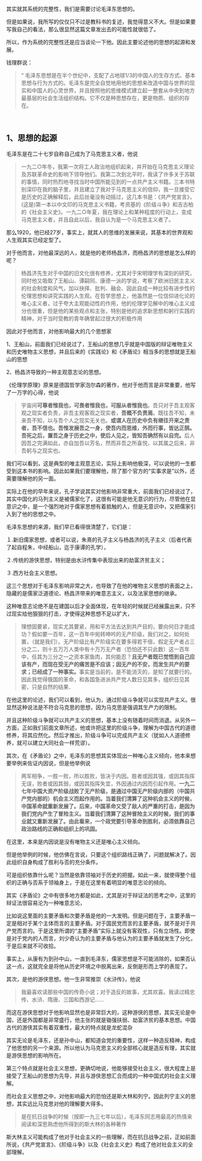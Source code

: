 <p data-pid="RaWa1l0T">其实就其系统的完整性，我们是需要讨论毛泽东思想的。</p><p data-pid="oxmqthUW">但是如果说，我所写的仅仅只不过是教科书的复述，我觉得意义不大。但是如果要写我自己的看法，那么很显然这篇文章发出去的可能性就很低了。</p><p data-pid="7QR4_cbW">所以，作为系统的完整性还是应当谈论一下他。因此主要论述他的思想的起源和发展。</p><p data-pid="611hTCFW">钱理群说：</p><blockquote data-pid="maPAamr5">“ 毛泽东思想是在半个世纪中，支配了占地球1/3的中国人的生存方式、基本思想与行为方式的。毛泽东是完全自觉地用他的思想来改造中国与世界的现实和中国人的心灵世界，并且按照他的思维模式建立起一整套从中央到地方最基层的社会生活组织结构。它不仅是种思想存在，更是物质、组织的存在。</blockquote><p><br></p><h2>1、思想的起源</h2><p data-pid="KUjYBjaP">毛泽东是在二十七岁自称自己成为了马克思主义者，他说</p><blockquote data-pid="Gk19IjnD">一九二○年冬，我第一次将工人政治地组织起来，并开始在马克思主义理论及苏联革命史的影响下领导他们。我第二次到北平时，我读了许多关于苏联的事情，同时热烈地寻找当时中国所能见到的一点共产主义书籍。三本书特别深印在我的脑子里，并且建立了我对于马克思主义的信仰，我一旦接受它是历史的正确解释后，此后丝毫没有动摇过，这几本书是：《共产党宣言》，(这是)第一本以中文印的马克思主义书籍，考资基的《阶级斗争》和吉古柏的《社会主义史》。一九二○年夏，我在理论上和某种程度的行动上，变成马克思主义者，并且自此以后，我自认为是一个马克思主义者了。</blockquote><p data-pid="xBFAo_qs">那么1920，他已经27岁，事实上，就其人的思维的发展来说，其基本的世界观和人生观其实已经定型了。</p><p data-pid="x0webMdj">对于他而言，对他最深远的人，就是他的老师杨昌济，而杨昌济的思想是怎么样的呢？</p><blockquote data-pid="TfOPlQ3C">杨昌济先生对于中国的旧文化很有修养，尤其对于宋明理学有深刻的研究，同时他又吸取了王船山、谭嗣同、康德一派的学说，考察了欧洲旧民主主义的社会制度和风气，加以抉择、批判、融会、因此自成一种比较有进步性的伦理思想和讲究实践的人生观。在哲学思想上，他虽然是一位信仰进化论的唯心主义者，过于夸大主观能动性的作用，他的伦理学见解中的唯心主义成分也很重，但是他的某些观点和主张，特别是他的追求新思想和躬行实践的精神，对于当时受教的青年确曾起过很大的积极作用</blockquote><p data-pid="mArWlUTN">因此对于他而言，对他影响最大的几个思想家</p><p data-pid="Wxvcb8Jv">1、王船山，前面我们已经说过了，王船山的思想几乎就是中国版的辩证唯物主义和历史唯物主义思想，并且后来的《实践论》和《矛盾论》相当多的思想就是王船山的思想</p><p data-pid="X3iCVYfz">2、杨昌济导致的一种主观意志论的思想。</p><p data-pid="1b8tPJZ_">《伦理学原理》原来是德国哲学家泡尔森的著作，他对于他而言是非常重要，他写了一万字的心得，他说</p><blockquote data-pid="eco4PgUC">    宇宙间<b>可尊者惟我也，可畏者惟我也，可服从者惟我也</b>。吾只对于吾主观客观之现实者负责，非吾主观客观之现实者，<b>吾概不负责焉</b>。既往吾不知，未来吾不知，以与吾个人之现实无关也。<b>或谓人在历史中负有继往开来之责者，吾不信也。吾惟发展吾之一身，使吾内而思维，外而行事，皆达正鹄。吾死之后，置吾之身于历史之中，使后人见之，皆知吾确然有以自完。</b>后人因吾之完满如此，亦自加吾以芳名，然而非吾之所喜悦，以其属之后来，非吾躬与之现实也。</blockquote><p data-pid="9VaowYuC">我们可以看到，这是典型的唯主观意志论，实际上影响他极深，可以说他的一生都受到这本书的影响。因此如果我们要理解他，除了那个官方的“实事求是”以外，还需要理解他的另一面。</p><p data-pid="rs2U9H4s">实际上在他的早年来说，孔子学说其实对他影响非常重大，前面我们已经说过了，其实中国化的马列主义是被儒家化了，这很有可能是他无意识的行为，尽管他在显意识之中，是一个强烈地对于儒家思想有着抵触的人，但是无意识中，又把儒家引入到了他的思想之中。</p><p data-pid="o_ICcPIB">毛泽东思想的来源，我们早已看得很清楚了，它们是：</p><p data-pid="z2h4Kq-y">１.新旧儒家思想，或者可以说，朱熹的孔子主义与杨昌济的孔子主义（后者代表了起自程朱，中经船山，迄于康谭的孔学），</p><p data-pid="oM_DzQV-">２.传统的游侠思想，特别是由水浒传集中表现出来的劫富济贫主义；</p><p data-pid="6ezi_sQO">３.西方社会主义思想。</p><p data-pid="6u4j0eUR">这三个思想对于毛泽东影响非常之大，也导致了在他的唯物主义思想的表面之上，隐藏的是儒家泛道德论、杨昌济带来的唯意志主义，以及法家思想的继承。</p><p data-pid="kPOFnoU_">这种唯意志论绝不是在建国以后才全面体现，在年轻的时候就已经展露出来，只不过现实给他狠狠的打击，才使得这种思想不足以扩大，</p><blockquote data-pid="1UbeFcsH">理想固要紧，现实尤其要紧，用和平方法去达到共产目的，要向何日才能成功？假如要一百年，这一百年中宛转呻吟的无产阶级，我们对之，如何处置，（就是我们）。无产阶级比有产阶级实在要多得若干倍，假定无产者占三分之二，则十五万万人类中有十万万无产者（恐怕还不只此数）这一百年中，任其为三分之一之资本家鱼肉，其何能忍？<b>且无产者既已觉悟到自己应该有产，而现在受无产的痛苦是不应该；因无产的不安，而发生共产的要求；已经成了一种事实。</b>事实是当前的，是不能消灭的，是知了就要行的。因此我觉得俄国的革命，和各国急进派共产党人数日见其多，组织日见其密，只是自然的结果．</blockquote><p data-pid="XkU4WunO">在他这里的论述，我们可以看到，他认为，通过阶级斗争就可以实现共产主义。很显然这种说法是不符合马克思的思想，因为马克思是强调其生产力的限制。</p><p data-pid="d7a2fyjR">并且这种阶级斗争就可以共产主义的思想，基本上没有随着时间而消退。从另外一方面，正如我们前面文章所述，他或许把这里的阶级斗争，理解为中国古代的道德修养，将其应然化。然后才推出，阶级斗争可以完成共产主义（犹如人人道德修养，就可以建立大同社会一样荒谬）。</p><p data-pid="f5mOoPw3">其次，在《矛盾论》之中，毛泽东的思想其实体现出一种唯心主义倾向，他本来想要举例来佐证内因说，但是他举例说</p><blockquote data-pid="Fuh2BzKD">两军相争，一胜一败，所以胜败，皆决于内因。胜者或因其强，或因其指挥无误，败者或因其弱，或因其指挥失宜，外因通过内因而引起作用。<b>一九二七年中国大资产阶级战败了无产阶级，是通过中国无产阶级内部的（中国共产党内部的）机会主义而起作用的。当着我们清算了这种机会主义的时候，中国革命就重新发展了。后来，中国革命又受了敌人的严重的打击，是因为我们党内产生了冒险主义。当着我们清算了这种冒险主义的时候，我们的事业就又重新发展了。由此看来，一个政党要引导革命到胜利，必须依靠自己政治路线的正确和组织上的巩固。</b></blockquote><p data-pid="wB78SXtZ">在这里，本来是内因说是没有唯物主义还是唯心主义倾向。</p><p data-pid="Fa5F837u">但是他举例的时候，他仿佛在言说，只要这个组织路线正确了，问题就解决了。因此组织自身构成了胜利与否的充分条件。</p><p data-pid="33TmPplo">可是组织依靠什么呢？当然是依靠领袖对于历史的把握。如此一来，就使得整个组织的正确与否系于领袖身上，于是在这里有着明显的唯意志论的倾向。</p><p data-pid="aCe6dCaD">其实《矛盾论》之中有很多地方都是如此，尤其是对于辩证法的思考之中，这里的辩证法很容易沦为一种唯意志论，</p><p data-pid="Gw81W4HR">比如说这里面的主要矛盾和次要矛盾是他的一大发明。但是问题在于，主要矛盾一定是相对于某个主体而言的主要矛盾。对于国民党而言的主要矛盾，就不是对于共产党而言的。于是这里所谓的“主要矛盾”实际上就没有客观性，只有立场性。即使是对于党内的人而言，刘少奇认为的主要矛盾与他认为的主要矛盾就发生了分化，于是后来就不可收拾。</p><p data-pid="FLtGfELk">事实上，从康有为到孙中山，一直到毛泽东，儒家思想是不可能消除的，如果否认这一点，这就完全是将他从历史环境之中脱离出来，反倒是形而上学的表现了。</p><p data-pid="j0J883qW">其次，是他的游侠思想。他一生非常推崇《水浒传》，他说</p><blockquote data-pid="PB1ZOaJa">我最喜欢读那些中国的传奇小说；对于造反的故事，尤其欢喜。我读过精忠传、水浒、隋唐、三国和西游记……</blockquote><p data-pid="MX5Q7O92">而这在游侠思想对于他影响显然也是非常巨大的，这种游侠的思想，其实无论是中国，还是外国都是非常盛行，他主张的就是锄强扶弱、劫富济贫的基本思想。中国古代的游侠其实有着双重性，最大的特点就是龙蛇混杂</p><p data-pid="2343O4f-">其实无论是毛泽东，还是孙中山，都知道会党的重要性，这样一种造反精神，构成了他思想的另一个来源。所以他认为马克思主义的全部核心就是造反有理，其实就是游侠思想的影响所在。</p><p data-pid="FkLO37kt">第三个特点就是社会主义思想，更确切地说，他能够接受社会主义，很大程度上是接受了王船山的思想为先导，并且与游侠思想汇合而成的一种中国式的社会主义理解。</p><p data-pid="xIil8I2E">而社会主义思想之中，对他影响最大的恐怕还是斯大林和列宁。因此列宁主义的思想，其实远比马克思对他的理解要大得多。</p><blockquote data-pid="Azcn5dsb">是在抗日战争的时候（按即一九三七年以后），毛泽东同志用最高的热情来阅读和深思熟虑他所得到的斯大林的各种著作</blockquote><p data-pid="FmJg4rav">斯大林主义可能构成了他对于社会主义的一些理解，而在抗日战争之前，正如前面所说，《共产党宣言》、《阶级斗争》以及《社会主义史》构成了他对社会主义的全部理解。</p><p></p><p></p><p></p><p></p>